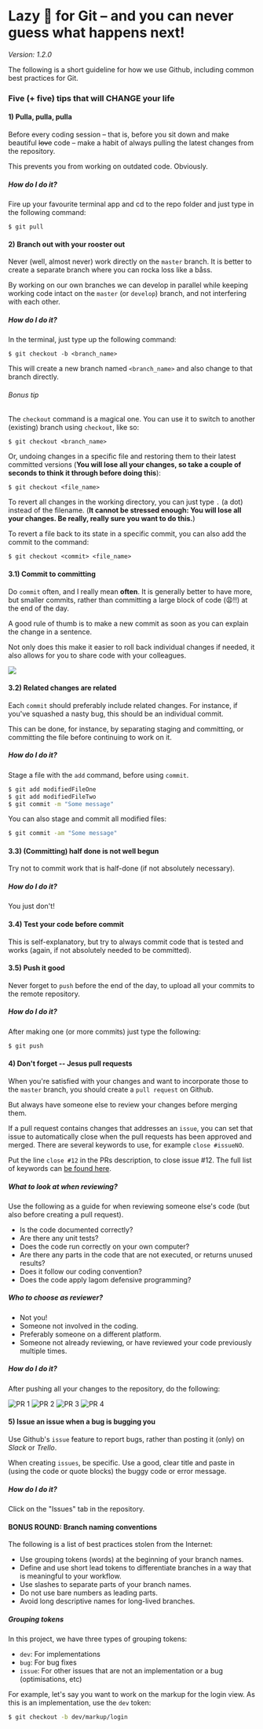 # Lazy 🐶 for Git – and you can never guess what happens next!

*Version: 1.2.0*

The following is a short guideline for how we use Github, including common best practices for Git.

### Five (+ five) tips that will CHANGE your life

#### **1)** Pulla, pulla, pulla

Before every coding session – that is, before you sit down and make beautiful <s>love</s> code – make a habit of always pulling the latest changes from the repository.

This prevents you from working on outdated code. Obviously.

##### How do I do it?
Fire up your favourite terminal app and cd to the repo folder and just type in the following command:

```git
$ git pull
```

#### **2)** Branch out with your rooster out

Never (well, almost never) work directly on the ``master`` branch. It is better to create a separate branch where you can rocka loss like a båss.

By working on our own branches we can develop in parallel while keeping working code intact on the ``master`` (or ``develop``) branch, and not interfering with each other.

##### How do I do it?
In the terminal, just type up the following command:

```git
$ git checkout -b <branch_name>
```

This will create a new branch named ``<branch_name>`` and also change to that branch directly.

###### Bonus tip

The ``checkout`` command is a magical one. You can use it to switch to another (existing) branch using ``checkout``, like so:

```git
$ git checkout <branch_name>
```

Or, undoing changes in a specific file and restoring them to their latest committed versions (**You will lose all your changes, so take a couple of seconds to think it through before doing this**):

```git
$ git checkout <file_name>
```

To revert all changes in the working directory, you can just type ``.`` (a dot) instead of the filename. (**It cannot be stressed enough: You will lose all your changes. Be really, really sure you want to do this.**)

To revert a file back to its state in a specific commit, you can also add the commit to the command:

```git
$ git checkout <commit> <file_name>
```

#### **3.1)** Commit to committing

Do ``commit`` often, and I really mean **often**. It is generally better to have more, but smaller commits, rather than committing a large block of code (😩!!) at the end of the day.

A good rule of thumb is to make a new commit as soon as you can explain the change in a sentence.

Not only does this make it easier to roll back individual changes if needed, it also allows for you to share code with your colleagues.

![](assets/commit.png)

#### **3.2)** Related changes are related

Each ``commit`` should preferably include related changes. For instance, if you've squashed a nasty bug, this should be an individual commit.

This can be done, for instance, by separating staging and committing, or committing the file before continuing to work on it.

##### How do I do it?
Stage a file with the ``add`` command, before using ``commit``.
```bash
$ git add modifiedFileOne
$ git add modifiedFileTwo
$ git commit -m "Some message"
```

You can also stage and commit all modified files:

```bash
$ git commit -am "Some message"
```

#### **3.3)** (Committing) half done is not well begun

Try not to commit work that is half-done (if not absolutely necessary).

##### How do I do it?

You just don't!

#### **3.4)** Test your code before commit

This is self-explanatory, but try to always commit code that is tested and works (again, if not absolutely needed to be committed).

#### **3.5)** Push it good

Never forget to ``push`` before the end of the day, to upload all your commits to the remote repository.

##### How do I do it?
After making one (or more commits) just type the following:

```bash
$ git push
```

#### **4)** Don't forget -- Jesus pull requests

When you're satisfied with your changes and want to incorporate those to the ``master`` branch, you should create a ``pull request`` on Github.

But always have someone else to review your changes before merging them.

If a pull request contains changes that addresses an ``issue``, you can set that issue to automatically close when the pull requests has been approved and merged. There are several keywords to use, for example ``close #issueNO``.

Put the line ``close #12`` in the PRs description, to close issue #12. The full list of keywords can [be found here](https://help.github.com/articles/closing-issues-using-keywords/).

##### What to look at when reviewing?

Use the following as a guide for when reviewing someone else's code (but also before creating a pull request).

* Is the code documented correctly?
* Are there any unit tests?
* Does the code run correctly on your own computer?
* Are there any parts in the code that are not executed, or returns unused results?
* Does it follow our coding convention?
* Does the code apply lagom defensive programming?

##### Who to choose as reviewer?

* Not you!
* Someone not involved in the coding.
* Preferably someone on a different platform.
* Someone not already reviewing, or have reviewed your code previously multiple times.

##### How do I do it?
After pushing all your changes to the repository, do the following:

![PR 1](assets/PR-1.png?)
![PR 2](assets/PR-2.png?)
![PR 3](assets/PR-3.png?)
![PR 4](assets/PR-4.png?)

#### **5)** Issue an issue when a bug is bugging you

Use Github's ``issue`` feature to report bugs, rather than posting it (only) on *Slack* or *Trello*.

When creating ``issues``, be specific. Use a good, clear title and paste in (using the code or quote blocks) the buggy code or error message.

##### How do I do it?
Click on the "Issues" tab in the repository.

#### BONUS ROUND: Branch naming conventions

The following is a list of best practices stolen from the Internet:

* Use grouping tokens (words) at the beginning of your branch names.
* Define and use short lead tokens to differentiate branches in a way that is meaningful to your workflow.
* Use slashes to separate parts of your branch names.
* Do not use bare numbers as leading parts.
* Avoid long descriptive names for long-lived branches.


##### Grouping tokens

In this project, we have three types of grouping tokens:

* ``dev``: For implementations
* ``bug``: For bug fixes
* ``issue``: For other issues that are not an implementation or a bug (optimisations, etc)

For example, let's say you want to work on the markup for the login view. As this is an implementation, use the ``dev`` token:

```bash
$ git checkout -b dev/markup/login
```

